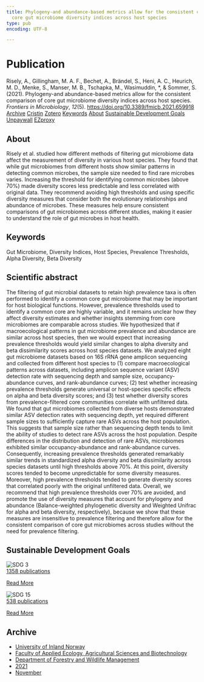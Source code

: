 ```yaml
---
title: Phylogeny-and abundance-based metrics allow for the consistent comparison of
  core gut microbiome diversity indices across host species
type: pub
encoding: UTF-8

---
```

<h1>Publication</h1>
<article id="csl-bib-container-SPBQW8GA" class="csl-bib-container">
  <div class="csl-bib-body"> <div class="csl-entry">Risely, A., Gillingham, M. A. F., Bechet, A., Brändel, S., Heni, A. C., Heurich, M. D., Menke, S., Manser, M. B., Tschapka, M., Wasimuddin, *, &#38; Sommer, S. (2021). Phylogeny-and abundance-based metrics allow for the consistent comparison of core gut microbiome diversity indices across host species. <i>Frontiers in Microbiology</i>, <i>12</i>(5). <a href="https://doi.org/10.3389/fmicb.2021.659918">https://doi.org/10.3389/fmicb.2021.659918</a></div> </div>
  <div class="csl-bib-buttons">
    <a href="#taxonomy-article-SPBQW8GA" alt="archive" class="csl-bib-button">Archive</a>
    <a href="https://app.cristin.no/results/show.jsf?id=1954280" alt="Cristin" class="csl-bib-button">Cristin</a>
    <a href="http://zotero.org/groups/5881554/items/SPBQW8GA" alt="Zotero" class="csl-bib-button">Zotero</a>
    <a href="#keywords-article-SPBQW8GA" alt="keywords" class="csl-bib-button">Keywords</a>
    <a href="#about-article-SPBQW8GA" alt="about_pub" class="csl-bib-button">About</a>
    <a href="#sdg-article-SPBQW8GA" alt="sdg" class="csl-bib-button">Sustainable Development Goals</a>
    <a href="https://www.frontiersin.org/articles/10.3389/fmicb.2021.659918/pdf" alt="Unpaywall" class="csl-bib-button">Unpaywall</a>
    <a href="https://www.frontiersin.org/articles/10.3389/fmicb.2021.659918/pdf" alt="EZproxy" class="csl-bib-button">EZproxy</a>
  </div>
  <div id="csl-bib-meta-container-SPBQW8GA"></div>
</article>
<div id="csl-bib-meta-SPBQW8GA" class="csl-bib-meta">
  <article id="about-article-SPBQW8GA" class="about_pub-article">
    <h1>About</h1>
    Risely et al. studied how different methods of filtering gut microbiome data affect the measurement of diversity in various host species. They found that while gut microbiomes from different hosts show similar patterns in detecting common microbes, the sample size needed to find rare microbes varies. Increasing the threshold for identifying common microbes (above 70%) made diversity scores less predictable and less correlated with original data. They recommend avoiding high thresholds and using specific diversity measures that consider both the evolutionary relationships and abundance of microbes. These measures help ensure consistent comparisons of gut microbiomes across different studies, making it easier to understand the role of gut microbes in host health.
  </article>
  <article id="keywords-article-SPBQW8GA" class="keywords-article">
    <h1>Keywords</h1>
    Gut Microbiome, Diversity Indices, Host Species, Prevalence Thresholds, Alpha Diversity, Beta Diversity
  </article>
  <article id="abstract-article-SPBQW8GA" class="abstract-article">
    <h1>Scientific abstract</h1>
    The filtering of gut microbial datasets to retain high prevalence taxa is often performed to identify a common core gut microbiome that may be important for host biological functions. However, prevalence thresholds used to identify a common core are highly variable, and it remains unclear how they affect diversity estimates and whether insights stemming from core microbiomes are comparable across studies. We hypothesized that if macroecological patterns in gut microbiome prevalence and abundance are similar across host species, then we would expect that increasing prevalence thresholds would yield similar changes to alpha diversity and beta dissimilarity scores across host species datasets. We analyzed eight gut microbiome datasets based on 16S rRNA gene amplicon sequencing and collected from different host species to (1) compare macroecological patterns across datasets, including amplicon sequence variant (ASV) detection rate with sequencing depth and sample size, occupancy-abundance curves, and rank-abundance curves; (2) test whether increasing prevalence thresholds generate universal or host-species specific effects on alpha and beta diversity scores; and (3) test whether diversity scores from prevalence-filtered core communities correlate with unfiltered data. We found that gut microbiomes collected from diverse hosts demonstrated similar ASV detection rates with sequencing depth, yet required different sample sizes to sufficiently capture rare ASVs across the host population. This suggests that sample size rather than sequencing depth tends to limit the ability of studies to detect rare ASVs across the host population. Despite differences in the distribution and detection of rare ASVs, microbiomes exhibited similar occupancy-abundance and rank-abundance curves. Consequently, increasing prevalence thresholds generated remarkably similar trends in standardized alpha diversity and beta dissimilarity across species datasets until high thresholds above 70%. At this point, diversity scores tended to become unpredictable for some diversity measures. Moreover, high prevalence thresholds tended to generate diversity scores that correlated poorly with the original unfiltered data. Overall, we recommend that high prevalence thresholds over 70% are avoided, and promote the use of diversity measures that account for phylogeny and abundance (Balance-weighted phylogenetic diversity and Weighted Unifrac for alpha and beta diversity, respectively), because we show that these measures are insensitive to prevalence filtering and therefore allow for the consistent comparison of core gut microbiomes across studies without the need for prevalence filtering.
  </article>
  <article id="sdg-article-SPBQW8GA" class="sdg-article">
    <h1>Sustainable Development Goals</h1>
    <div class="sdg-container"><div id="sdg3" class="sdg">
        <img src="{{< params subfolder >}}images/sdg/sdg03_en.png" class="image" alt="SDG 3">
        <div class="sdg-overlay">
          <a href="/en/archive/?key=?sdg=3#archive" class="sdg-publication-count"><span>1358</span> publications</a>
          <p><a href="https://sdgs.un.org/goals/goal3" class="sdg-read-more">Read More</a></p>
        </div>
      </div> <div id="sdg15" class="sdg">
        <img src="{{< params subfolder >}}images/sdg/sdg15_en.png" class="image" alt="SDG 15">
        <div class="sdg-overlay">
          <a href="/en/archive/?key=?sdg=15#archive" class="sdg-publication-count"><span>538</span> publications</a>
          <p><a href="https://sdgs.un.org/goals/goal15" class="sdg-read-more">Read More</a></p>
        </div>
      </div></div>
  </article>
  <article id="taxonomy-article-SPBQW8GA" class="taxonomy-article">
    <h1>Archive</h1>
    <ul>
      <li>
        <a href="/en/archive/?key=3DCRN523">University of Inland Norway</a>
      </li>
      <li>
        <a href="/en/archive/?key=T77LXH6D">Faculty of Applied Ecology, Agricultural Sciences and Biotechnology</a>
      </li>
      <li>
        <a href="/en/archive/?key=7TRARPE3">Department of Forestry and Wildlife Management</a>
      </li>
      <li>
        <a href="/en/archive/?key=5LT6Q2XL">2021</a>
      </li>
      <li>
        <a href="/en/archive/?key=XJI2FSP6">November</a>
      </li>
    </ul>
  </article>
</div>
